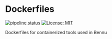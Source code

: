 # Dockerfiles

[![pipeline status](https://gitlab.com/ulm0/dockerfiles/badges/master/pipeline.svg)](https://gitlab.com/ulm0/dockerfiles/commits/master) [![License: MIT](https://img.shields.io/badge/license-MIT-red.svg)](LICENSE)

Dockerfiles for containerized tools used in Bennu